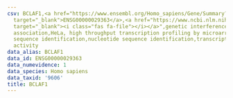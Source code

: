 ```yaml
---
csv: BCLAF1,<a href="https://www.ensembl.org/Homo_sapiens/Gene/Summary?db=core;g=ENSG00000029363"
  target="_blank">ENSG00000029363</a>,<a href="https://www.ncbi.nlm.nih.gov/pubmed/17216044"
  target="_blank"><i class="fas fa-file"></i></a>",genetic interference,functional
  association,HeLa, high throughput transcription profiling by microarray,nucleotide
  sequence identification,nucleotide sequence identification,transcriptional regulation,down-regulates
  activity
data_alias: BCLAF1
data_id: ENSG00000029363
data_numevidence: 1
data_species: Homo sapiens
data_taxid: '9606'
title: BCLAF1
---
```

